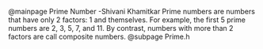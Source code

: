 @mainpage Prime Number -Shivani Khamitkar
Prime numbers are numbers that have only 2 factors: 1 and themselves. 
For example, the first 5 prime numbers are 2, 3, 5, 7, and 11.
By contrast, numbers with more than 2 factors are call composite numbers.
@subpage Prime.h

